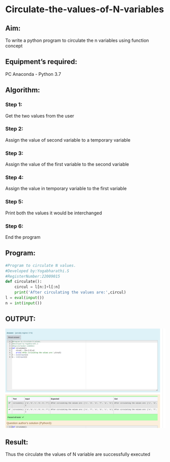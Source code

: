 # Circulate-the-values-of-N-variables

## Aim:
To write a python program to circulate the n variables using function concept

## Equipment’s required:
PC
Anaconda - Python 3.7

## Algorithm: 
### Step 1:
Get the two values from the user
### Step 2:
Assign the value of second variable to a temporary variable 
### Step 3: 
Assign the value of the first variable to the second variable
### Step 4: 
Assign the value in temporary variable to the first variable
### Step 5: 
Print both the values it would be interchanged
### Step 6: 
End the program

## Program:
```python
#Program to circulate N values.
#Developed by:Yogabharathi.S 
#RegisterNumber:22009015
def circulate():
    circul = l[n:]+l[:n]
    print('After circulating the values are:',circul)
l = eval(input())
n = int(input())
```
## OUTPUT:
![output](circulate.png)

## Result:
Thus the circulate the values of N variable are successfully executed
